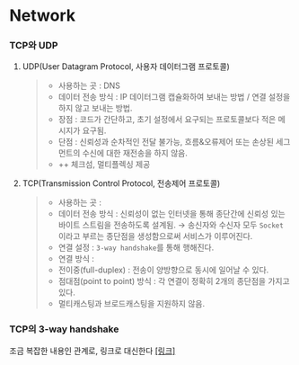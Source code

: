 # Network

### TCP와 UDP

1. UDP(User Datagram Protocol, 사용자 데이터그램 프로토콜)

   > - 사용하는 곳 : DNS
   > - 데이터 전송 방식 : IP 데이터그램 캡슐화하여 보내는 방법 / 연결 설정을 하지 않고 보내는 방법.
   > - 장점 : 코드가 간단하고, 초기 설정에서 요구되는 프로토콜보다 적은 메시지가 요구됨.
   > - 단점 : 신뢰성과 순차적인 전달 불가능, 흐름&오류제어 또는 손상된 세그먼트의 수신에 대한 재전송을 하지 않음.
   > - ++ 체크섬, 멀티플렉싱 제공
   >
2. TCP(Transmission Control Protocol, 전송제어 프로토콜)

   > - 사용하는 곳 :
   > - 데이터 전송 방식 : 신뢰성이 없는 인터넷을 통해 종단간에 신뢰성 있는 바이트 스트림을 전송하도록 설계됨.
   >   → 송신자와 수신자 모두 `Socket` 이라고 부르는 종단점을 생성함으로써 서비스가 이루어진다.
   > - 연결 설정 : `3-way handshake`를 통해 행해진다.
   > - 연결 방식 :
   > - 전이중(full-duplex) : 전송이 양방향으로 동시에 일어날 수 있다.
   > - 점대점(point to point) 방식 : 각 연결이 정확히 2개의 종단점을 가지고 있다.
   > - 멀티캐스팅과 브로드캐스팅을 지원하지 않음.
   >

### TCP의 3-way handshake

조금 복잡한 내용인 관계로, 링크로 대신한다 [[링크]](https://asfirstalways.tistory.com/356)
